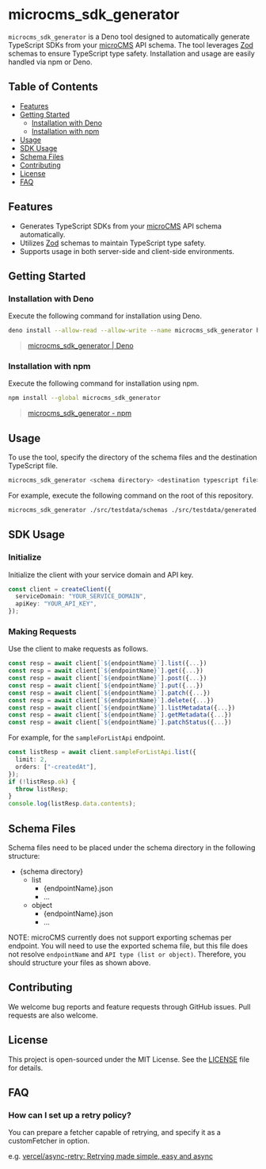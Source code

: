 # microcms_sdk_generator

`microcms_sdk_generator` is a Deno tool designed to automatically generate
TypeScript SDKs from your [microCMS](https://microcms.io/) API schema. The tool
leverages [Zod](https://zod.dev/) schemas to ensure TypeScript type safety.
Installation and usage are easily handled via npm or Deno.

## Table of Contents

- [Features](#features)
- [Getting Started](#getting-started)
  - [Installation with Deno](#installation-with-deno)
  - [Installation with npm](#installation-with-npm)
- [Usage](#usage)
- [SDK Usage](#sdk-usage)
- [Schema Files](#schema-files)
- [Contributing](#contributing)
- [License](#license)
- [FAQ](#faq)

## Features

- Generates TypeScript SDKs from your [microCMS](https://microcms.io/) API
  schema automatically.
- Utilizes [Zod](https://zod.dev/) schemas to maintain TypeScript type safety.
- Supports usage in both server-side and client-side environments.

## Getting Started

### Installation with Deno

Execute the following command for installation using Deno.

```sh
deno install --allow-read --allow-write --name microcms_sdk_generator https://deno.land/x/microcms_sdk_generator/src/main.ts
```

> [microcms\_sdk\_generator \| Deno](https://deno.land/x/microcms_sdk_generator)

### Installation with npm

Execute the following command for installation using npm.

```sh
npm install --global microcms_sdk_generator
```

> [microcms\_sdk\_generator \- npm](https://www.npmjs.com/package/microcms_sdk_generator)

## Usage

To use the tool, specify the directory of the schema files and the destination
TypeScript file.

```sh
microcms_sdk_generator <schema directory> <destination typescript file>
```

For example, execute the following command on the root of this repository.

```sh
microcms_sdk_generator ./src/testdata/schemas ./src/testdata/generated.ts
```

## SDK Usage

### Initialize

Initialize the client with your service domain and API key.

```typescript
const client = createClient({
  serviceDomain: "YOUR_SERVICE_DOMAIN",
  apiKey: "YOUR_API_KEY",
});
```

### Making Requests

Use the client to make requests as follows.

```typescript
const resp = await client[`${endpointName}`].list({...})
const resp = await client[`${endpointName}`].get({...})
const resp = await client[`${endpointName}`].post({...})
const resp = await client[`${endpointName}`].put({...})
const resp = await client[`${endpointName}`].patch({...})
const resp = await client[`${endpointName}`].delete({...})
const resp = await client[`${endpointName}`].listMetadata({...})
const resp = await client[`${endpointName}`].getMetadata({...})
const resp = await client[`${endpointName}`].patchStatus({...})
```

For example, for the `sampleForListApi` endpoint.

```typescript
const listResp = await client.sampleForListApi.list({
  limit: 2,
  orders: ["-createdAt"],
});
if (!listResp.ok) {
  throw listResp;
}
console.log(listResp.data.contents);
```

## Schema Files

Schema files need to be placed under the schema directory in the following
structure:

- {schema directory}
  - list
    - {endpointName}.json
    - ...
  - object
    - {endpointName}.json
    - ...

NOTE: microCMS currently does not support exporting schemas per endpoint. You
will need to use the exported schema file, but this file does not resolve
`endpointName` and `API type (list or object)`. Therefore, you should structure
your files as shown above.

## Contributing

We welcome bug reports and feature requests through GitHub issues. Pull requests
are also welcome.

## License

This project is open-sourced under the MIT License. See the [LICENSE](./LICENSE)
file for details.

## FAQ

### How can I set up a retry policy?

You can prepare a fetcher capable of retrying, and specify it as a customFetcher
in option.

e.g.
[vercel/async\-retry: Retrying made simple, easy and async](https://github.com/vercel/async-retry)
